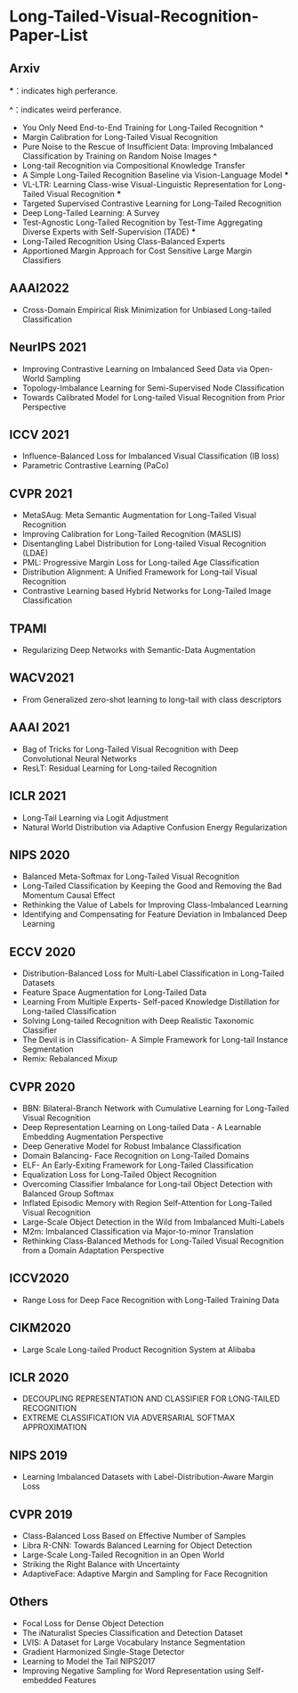 # Long-Tailed-Visual-Recognition-Paper-List


## Arxiv
**\***：indicates high perferance. 

**\^**：indicates weird perferance. 

- You Only Need End-to-End Training for Long-Tailed Recognition **\^**
- Margin Calibration for Long-Tailed Visual Recognition 
- Pure Noise to the Rescue of Insufficient Data: Improving Imbalanced Classification by Training on Random Noise Images **\^**
- Long-tail Recognition via Compositional Knowledge Transfer
- A Simple Long-Tailed Recognition Baseline via Vision-Language Model **\***
- VL-LTR: Learning Class-wise Visual-Linguistic Representation for Long-Tailed Visual Recognition **\***
- Targeted Supervised Contrastive Learning for Long-Tailed Recognition
- Deep Long-Tailed Learning: A Survey
- Test-Agnostic Long-Tailed Recognition by Test-Time Aggregating Diverse Experts with Self-Supervision (TADE) **\***
- Long-Tailed Recognition Using Class-Balanced Experts
- Apportioned Margin Approach for Cost Sensitive Large Margin Classifiers

## AAAI2022
- Cross-Domain Empirical Risk Minimization for Unbiased Long-tailed Classification

## NeurIPS 2021
- Improving Contrastive Learning on Imbalanced Seed Data via Open-World Sampling
- Topology-Imbalance Learning for Semi-Supervised Node Classification
- Towards Calibrated Model for Long-tailed Visual Recognition from Prior Perspective

## ICCV 2021
- Influence-Balanced Loss for Imbalanced Visual Classification (IB loss)
- Parametric Contrastive Learning (PaCo)


## CVPR 2021
- MetaSAug: Meta Semantic Augmentation for Long-Tailed Visual Recognition
- Improving Calibration for Long-Tailed Recognition (MASLIS)
- Disentangling Label Distribution for Long-tailed Visual Recognition (LDAE)
- PML: Progressive Margin Loss for Long-tailed Age Classification
- Distribution Alignment: A Unified Framework for Long-tail Visual Recognition
- Contrastive Learning based Hybrid Networks for Long-Tailed Image Classification

## TPAMI
- Regularizing Deep Networks with Semantic-Data Augmentation

## WACV2021
- From Generalized zero-shot learning to long-tail with class descriptors

## AAAI 2021
- Bag of Tricks for Long-Tailed Visual Recognition with Deep Convolutional Neural Networks
- ResLT: Residual Learning for Long-tailed Recognition

## ICLR 2021
- Long-Tail Learning via Logit Adjustment
- Natural World Distribution via Adaptive Confusion Energy Regularization

## NIPS 2020
- Balanced Meta-Softmax for Long-Tailed Visual Recognition
- Long-Tailed Classification by Keeping the Good and Removing the Bad Momentum Causal Effect
- Rethinking the Value of Labels for Improving Class-Imbalanced Learning
- Identifying and Compensating for Feature Deviation in Imbalanced Deep Learning

## ECCV 2020
- Distribution-Balanced Loss for Multi-Label Classification in Long-Tailed Datasets
- Feature Space Augmentation for Long-Tailed Data
- Learning From Multiple Experts- Self-paced Knowledge Distillation for Long-tailed Classification
- Solving Long-tailed Recognition with Deep Realistic Taxonomic Classifier
- The Devil is in Classification- A Simple Framework for Long-tail Instance Segmentation
- Remix: Rebalanced Mixup


## CVPR 2020
- BBN: Bilateral-Branch Network with Cumulative Learning for Long-Tailed Visual Recognition
- Deep Representation Learning on Long-tailed Data - A Learnable Embedding Augmentation Perspective
- Deep Generative Model for Robust Imbalance Classification
- Domain Balancing- Face Recognition on Long-Tailed Domains
- ELF- An Early-Exiting Framework for Long-Tailed Classification
- Equalization Loss for Long-Tailed Object Recognition
- Overcoming Classifier Imbalance for Long-tail Object Detection with Balanced Group Softmax
- Inflated Episodic Memory with Region Self-Attention for Long-Tailed Visual Recognition
- Large-Scale Object Detection in the Wild from Imbalanced Multi-Labels
- M2m: Imbalanced Classification via Major-to-minor Translation
- Rethinking Class-Balanced Methods for Long-Tailed Visual Recognition from a Domain Adaptation Perspective

## ICCV2020
- Range Loss for Deep Face Recognition with Long-Tailed Training Data

## CIKM2020
- Large Scale Long-tailed Product Recognition System at Alibaba

## ICLR 2020
- DECOUPLING REPRESENTATION AND CLASSIFIER FOR LONG-TAILED RECOGNITION
- EXTREME CLASSIFICATION VIA ADVERSARIAL SOFTMAX APPROXIMATION

## NIPS 2019
- Learning Imbalanced Datasets with Label-Distribution-Aware Margin Loss

## CVPR 2019
- Class-Balanced Loss Based on Effective Number of Samples
- Libra R-CNN: Towards Balanced Learning for Object Detection
- Large-Scale Long-Tailed Recognition in an Open World
- Striking the Right Balance with Uncertainty
- AdaptiveFace: Adaptive Margin and Sampling for Face Recognition

## Others
- Focal Loss for Dense Object Detection
- The iNaturalist Species Classification and Detection Dataset
- LVIS: A Dataset for Large Vocabulary Instance Segmentation
- Gradient Harmonized Single-Stage Detector
- Learning to Model the Tail NIPS2017
- Improving Negative Sampling for Word Representation using Self-embedded Features
